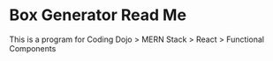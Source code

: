 # Box Generator Read Me

This is a program for Coding Dojo > MERN Stack > React > Functional Components